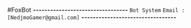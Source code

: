 #FoxBot
**---------------------------------**
```Bot System```
`Email :[NedjmoGamer@gmail.com]`
**---------------------------------**

